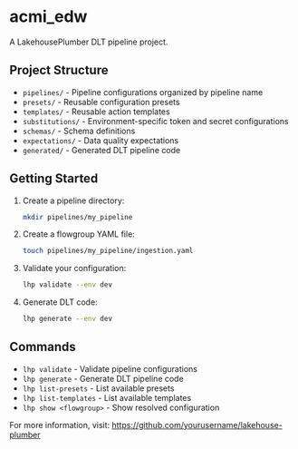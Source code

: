 # acmi_edw

A LakehousePlumber DLT pipeline project.

## Project Structure

- `pipelines/` - Pipeline configurations organized by pipeline name
- `presets/` - Reusable configuration presets
- `templates/` - Reusable action templates
- `substitutions/` - Environment-specific token and secret configurations
- `schemas/` - Schema definitions
- `expectations/` - Data quality expectations
- `generated/` - Generated DLT pipeline code

## Getting Started

1. Create a pipeline directory:
   ```bash
   mkdir pipelines/my_pipeline
   ```

2. Create a flowgroup YAML file:
   ```bash
   touch pipelines/my_pipeline/ingestion.yaml
   ```

3. Validate your configuration:
   ```bash
   lhp validate --env dev
   ```

4. Generate DLT code:
   ```bash
   lhp generate --env dev
   ```

## Commands

- `lhp validate` - Validate pipeline configurations
- `lhp generate` - Generate DLT pipeline code
- `lhp list-presets` - List available presets
- `lhp list-templates` - List available templates
- `lhp show <flowgroup>` - Show resolved configuration

For more information, visit: https://github.com/yourusername/lakehouse-plumber
